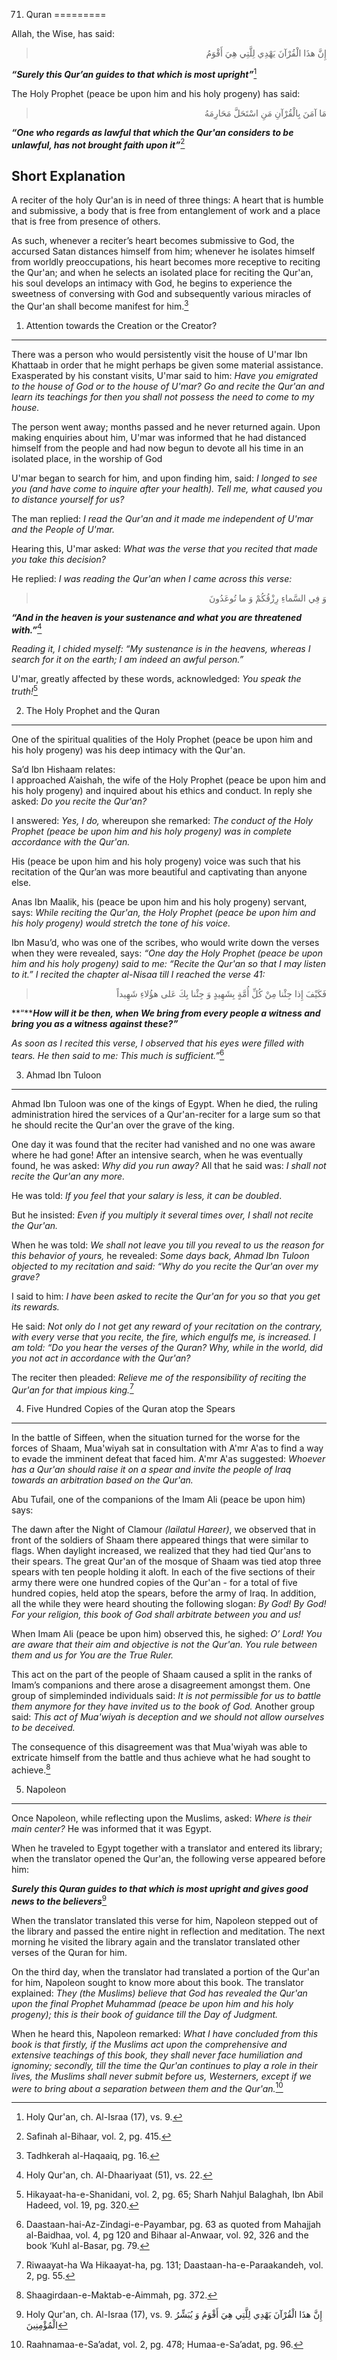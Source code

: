 71. Quran
=========

Allah, the Wise, has said:

<blockquote dir="rtl">
  <p>
إِنَّ هذَا الْقُرْآنَ يَهْدِي لِلَّتِي هِيَ أَقْوَمُ‏
  </p>
</blockquote>

***“Surely this Qur’an guides to that which is most upright”***[^1]

The Holy Prophet (peace be upon him and his holy progeny) has said:

<blockquote dir="rtl">
  <p>
مَا آمَنَ بِالْقُرْآنِ مَنِ اسْتَحَلَّ مَحَارِمَهُ
  </p>
</blockquote>

***“One who regards as lawful that which the Qur'an considers to be
unlawful, has not brought faith upon it”***[^2]

Short Explanation
-----------------

A reciter of the holy Qur'an is in need of three things: A heart that is
humble and submissive, a body that is free from entanglement of work and
a place that is free from presence of others.

As such, whenever a reciter’s heart becomes submissive to God, the
accursed Satan distances himself from him; whenever he isolates himself
from worldly preoccupations, his heart becomes more receptive to
reciting the Qur'an; and when he selects an isolated place for reciting
the Qur'an, his soul develops an intimacy with God, he begins to
experience the sweetness of conversing with God and subsequently various
miracles of the Qur'an shall become manifest for him.[^3]

1) Attention towards the Creation or the Creator?
-------------------------------------------------

There was a person who would persistently visit the house of U'mar Ibn
Khattaab in order that he might perhaps be given some material
assistance. Exasperated by his constant visits, U'mar said to him: *Have
you emigrated to the house of God or to the house of U'mar? Go and
recite the Qur'an and learn its teachings for then you shall not possess
the need to come to my house.*

The person went away; months passed and he never returned again. Upon
making enquiries about him, U'mar was informed that he had distanced
himself from the people and had now begun to devote all his time in an
isolated place, in the worship of God

U'mar began to search for him, and upon finding him, said: *I longed to
see you (and have come to inquire after your health). Tell me, what
caused you to distance yourself for us?*

The man replied: *I read the Qur'an and it made me independent of U'mar
and the People of* *U'mar.*

Hearing this, U'mar asked: *What was the verse that you recited that
made you take this decision?*

He replied: *I was reading the Qur'an when I came across this verse:*

<blockquote dir="rtl">
  <p>
وَ فِي السَّماءِ رِزْقُكُمْ وَ ما تُوعَدُونَ
  </p>
</blockquote>

***“And in the heaven is your sustenance and what you are threatened
with.”***[^4]

*Reading it, I chided myself:* *“My sustenance is in the heavens,
whereas I search for it on the earth; I am indeed an awful person.”*

U'mar, greatly affected by these words, acknowledged: *You speak the
truth!*[^5]

2) The Holy Prophet and the Quran
---------------------------------

One of the spiritual qualities of the Holy Prophet (peace be upon him
and his holy progeny) was his deep intimacy with the Qur'an.

Sa’d Ibn Hishaam relates:  
 I approached A’aishah, the wife of the Holy Prophet (peace be upon him
and his holy progeny) and inquired about his ethics and conduct. In
reply she asked: *Do you recite the Qur'an?*

I answered: *Yes, I do,* whereupon she remarked: *The conduct of the
Holy Prophet (peace be upon him and his holy progeny) was in complete
accordance with the Qur'an.*

His (peace be upon him and his holy progeny) voice was such that his
recitation of the Qur’an was more beautiful and captivating than anyone
else.

Anas Ibn Maalik, his (peace be upon him and his holy progeny) servant,
says: *While reciting the* *Qur'an, the Holy Prophet (peace be upon him
and his holy progeny) would stretch the tone of his voice.*

Ibn Masu’d, who was one of the scribes, who would write down the verses
when they were revealed, says: *“One day the Holy Prophet (peace be upon
him and his holy progeny) said to me: “Recite the Qur'an so that I may
listen to it.”* *I recited the chapter al-Nisaa till I reached the verse
41:*

<blockquote dir="rtl">
  <p>
فَكَيْفَ إِذا جِئْنا مِنْ كُلِّ أُمَّةٍ بِشَهِيدٍ وَ جِئْنا بِكَ عَلى‏
هؤُلاءِ شَهِيداً
  </p>
</blockquote>

**“*****How will it be then, when We bring from every people a witness
and bring you as a witness against these?”***

*As soon as I recited this verse, I observed that his eyes were filled
with tears. He then said to me: This much is sufficient.”*[^6]

3) Ahmad Ibn Tuloon
-------------------

Ahmad Ibn Tuloon was one of the kings of Egypt. When he died, the ruling
administration hired the services of a Qur'an-reciter for a large sum so
that he should recite the Qur'an over the grave of the king.

One day it was found that the reciter had vanished and no one was aware
where he had gone! After an intensive search, when he was eventually
found, he was asked: *Why did you run away?* All that he said was: *I
shall not recite the Qur'an any more.*

He was told: *If you feel that your salary is less, it can be doubled*.

But he insisted: *Even if you multiply it several times over, I shall
not recite the Qur'an.*

When he was told: *We shall not leave you till you reveal to us the
reason for this behavior of yours,* he revealed: *Some days back, Ahmad
Ibn Tuloon objected to my recitation and said: “Why do you recite the
Qur'an over my grave?*

I said to him: *I have been asked to recite the Qur'an for you so that
you get its rewards.*

He said: *Not only do I not get any reward of your recitation on the
contrary, with every verse that you recite, the fire, which engulfs me,
is increased. I am told: “Do you hear the verses of the Quran? Why,
while in the world, did you not act in accordance with the Qur'an?*

The reciter then pleaded: *Relieve me of the responsibility of reciting
the Qur'an for that impious king.*[^7]

4) Five Hundred Copies of the Quran atop the Spears
---------------------------------------------------

In the battle of Siffeen, when the situation turned for the worse for
the forces of Shaam, Mua'wiyah sat in consultation with A'mr A'as to
find a way to evade the imminent defeat that faced him. A'mr A'as
suggested: *Whoever has a Qur'an should raise it on a spear and invite
the people of Iraq towards an arbitration based on the Qur'an.*

Abu Tufail, one of the companions of the Imam Ali (peace be upon him)
says:

The dawn after the Night of Clamour *(lailatul Hareer)*, we observed
that in front of the soldiers of Shaam there appeared things that were
similar to flags. When daylight increased, we realized that they had
tied Qur'ans to their spears. The great Qur'an of the mosque of Shaam
was tied atop three spears with ten people holding it aloft. In each of
the five sections of their army there were one hundred copies of the
Qur'an - for a total of five hundred copies, held atop the spears,
before the army of Iraq. In addition, all the while they were heard
shouting the following slogan: *By God! By God! For your religion, this
book of God shall arbitrate between you and us!*

When Imam Ali (peace be upon him) observed this, he sighed: *O’ Lord!
You are aware that their aim and objective is not the Qur'an. You rule
between them and us for You are the True Ruler.*

This act on the part of the people of Shaam caused a split in the ranks
of Imam’s companions and there arose a disagreement amongst them. One
group of simpleminded individuals said: *It is not permissible for us to
battle them anymore for they have invited us to the book of God.*
Another group said: *This act of Mua'wiyah is deception and we should
not allow ourselves to be deceived.*

The consequence of this disagreement was that Mua'wiyah was able to
extricate himself from the battle and thus achieve what he had sought to
achieve.[^8]

5) Napoleon
-----------

Once Napoleon, while reflecting upon the Muslims, asked: *Where is their
main center?* He was informed that it was Egypt.

When he traveled to Egypt together with a translator and entered its
library; when the translator opened the Qur'an, the following verse
appeared before him:

***Surely this Quran guides to that which is most upright and gives good
news to the believers***[^9]

When the translator translated this verse for him, Napoleon stepped out
of the library and passed the entire night in reflection and meditation.
The next morning he visited the library again and the translator
translated other verses of the Quran for him.

On the third day, when the translator had translated a portion of the
Qur'an for him, Napoleon sought to know more about this book. The
translator explained: *They (the Muslims) believe that God has revealed
the Qur'an upon the final Prophet Muhammad* *(peace be upon him and his
holy progeny); this* *is their book of guidance till the Day of
Judgment.*

When he heard this, Napoleon remarked: *What I have concluded from this
book is that firstly, if the Muslims act upon the comprehensive and
extensive teachings of this book, they shall never face humiliation and
ignominy; secondly, till the time the Qur'an continues to play a role in
their lives, the Muslims shall never submit before us, Westerners,
except if we were to bring about a separation between them and the
Qur'an.*[^10]

[^1]: Holy Qur'an, ch. Al-Israa (17), vs. 9.

[^2]: Safinah al-Bihaar, vol. 2, pg. 415.

[^3]: Tadhkerah al-Haqaaiq, pg. 16.

[^4]: Holy Qur'an, ch. Al-Dhaariyaat (51), vs. 22.

[^5]: Hikayaat-ha-e-Shanidani, vol. 2, pg. 65; Sharh Nahjul Balaghah,
Ibn Abil Hadeed, vol. 19, pg. 320.

[^6]: Daastaan-hai-Az-Zindagi-e-Payambar, pg. 63 as quoted from Mahajjah
al-Baidhaa, vol. 4, pg 120 and Bihaar al-Anwaar, vol. 92, 326 and the
book ‘Kuhl al-Basar, pg. 79.

[^7]: Riwaayat-ha Wa Hikaayat-ha, pg. 131; Daastaan-ha-e-Paraakandeh,
vol. 2, pg. 55.

[^8]: Shaagirdaan-e-Maktab-e-Aimmah, pg. 372.

[^9]: Holy Qur'an, ch. Al-Israa (17), vs. 9. إِنَّ هذَا الْقُرْآنَ
يَهْدِي لِلَّتِي هِيَ أَقْوَمُ وَ يُبَشِّرُ الْمُؤْمِنِينَ

[^10]: Raahnamaa-e-Sa’adat, vol. 2, pg. 478; Humaa-e-Sa’adat, pg. 96.


